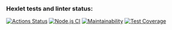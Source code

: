 ### Hexlet tests and linter status:
[![Actions Status](https://github.com/Salamdi/backend-project-lvl3/workflows/hexlet-check/badge.svg)](https://github.com/Salamdi/backend-project-lvl3/actions)
[![Node.js CI](https://github.com/Salamdi/backend-project-lvl3/workflows/Node.js%20CI/badge.svg)](https://github.com/Salamdi/backend-project-lvl3/actions/workflows/nodejs.yml)
[![Maintainability](https://api.codeclimate.com/v1/badges/40e5f653cde8e62abe2e/maintainability)](https://codeclimate.com/github/Salamdi/backend-project-lvl3/maintainability)
[![Test Coverage](https://api.codeclimate.com/v1/badges/40e5f653cde8e62abe2e/test_coverage)](https://codeclimate.com/github/Salamdi/backend-project-lvl3/test_coverage)